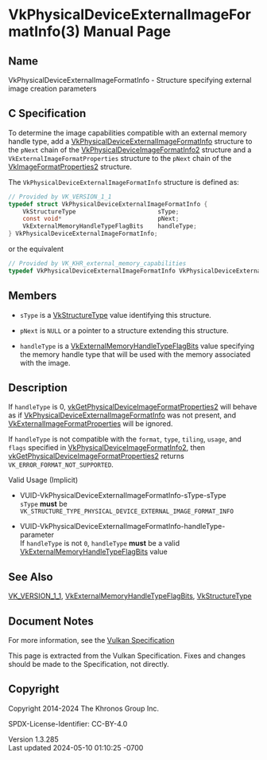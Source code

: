 # VkPhysicalDeviceExternalImageFormatInfo(3) Manual Page

## Name

VkPhysicalDeviceExternalImageFormatInfo - Structure specifying external
image creation parameters



## <a href="#_c_specification" class="anchor"></a>C Specification

To determine the image capabilities compatible with an external memory
handle type, add a
[VkPhysicalDeviceExternalImageFormatInfo](https://registry.khronos.org/vulkan/specs/1.3-extensions/man/html/VkPhysicalDeviceExternalImageFormatInfo.html)
structure to the `pNext` chain of the
[VkPhysicalDeviceImageFormatInfo2](https://registry.khronos.org/vulkan/specs/1.3-extensions/man/html/VkPhysicalDeviceImageFormatInfo2.html)
structure and a `VkExternalImageFormatProperties` structure to the
`pNext` chain of the
[VkImageFormatProperties2](https://registry.khronos.org/vulkan/specs/1.3-extensions/man/html/VkImageFormatProperties2.html) structure.

The `VkPhysicalDeviceExternalImageFormatInfo` structure is defined as:

``` c
// Provided by VK_VERSION_1_1
typedef struct VkPhysicalDeviceExternalImageFormatInfo {
    VkStructureType                       sType;
    const void*                           pNext;
    VkExternalMemoryHandleTypeFlagBits    handleType;
} VkPhysicalDeviceExternalImageFormatInfo;
```

or the equivalent

``` c
// Provided by VK_KHR_external_memory_capabilities
typedef VkPhysicalDeviceExternalImageFormatInfo VkPhysicalDeviceExternalImageFormatInfoKHR;
```

## <a href="#_members" class="anchor"></a>Members

- `sType` is a [VkStructureType](https://registry.khronos.org/vulkan/specs/1.3-extensions/man/html/VkStructureType.html) value identifying
  this structure.

- `pNext` is `NULL` or a pointer to a structure extending this
  structure.

- `handleType` is a
  [VkExternalMemoryHandleTypeFlagBits](https://registry.khronos.org/vulkan/specs/1.3-extensions/man/html/VkExternalMemoryHandleTypeFlagBits.html)
  value specifying the memory handle type that will be used with the
  memory associated with the image.

## <a href="#_description" class="anchor"></a>Description

If `handleType` is 0,
[vkGetPhysicalDeviceImageFormatProperties2](https://registry.khronos.org/vulkan/specs/1.3-extensions/man/html/vkGetPhysicalDeviceImageFormatProperties2.html)
will behave as if
[VkPhysicalDeviceExternalImageFormatInfo](https://registry.khronos.org/vulkan/specs/1.3-extensions/man/html/VkPhysicalDeviceExternalImageFormatInfo.html)
was not present, and
[VkExternalImageFormatProperties](https://registry.khronos.org/vulkan/specs/1.3-extensions/man/html/VkExternalImageFormatProperties.html)
will be ignored.

If `handleType` is not compatible with the `format`, `type`, `tiling`,
`usage`, and `flags` specified in
[VkPhysicalDeviceImageFormatInfo2](https://registry.khronos.org/vulkan/specs/1.3-extensions/man/html/VkPhysicalDeviceImageFormatInfo2.html),
then
[vkGetPhysicalDeviceImageFormatProperties2](https://registry.khronos.org/vulkan/specs/1.3-extensions/man/html/vkGetPhysicalDeviceImageFormatProperties2.html)
returns `VK_ERROR_FORMAT_NOT_SUPPORTED`.

Valid Usage (Implicit)

- <a href="#VUID-VkPhysicalDeviceExternalImageFormatInfo-sType-sType"
  id="VUID-VkPhysicalDeviceExternalImageFormatInfo-sType-sType"></a>
  VUID-VkPhysicalDeviceExternalImageFormatInfo-sType-sType  
  `sType` **must** be
  `VK_STRUCTURE_TYPE_PHYSICAL_DEVICE_EXTERNAL_IMAGE_FORMAT_INFO`

- <a
  href="#VUID-VkPhysicalDeviceExternalImageFormatInfo-handleType-parameter"
  id="VUID-VkPhysicalDeviceExternalImageFormatInfo-handleType-parameter"></a>
  VUID-VkPhysicalDeviceExternalImageFormatInfo-handleType-parameter  
  If `handleType` is not `0`, `handleType` **must** be a valid
  [VkExternalMemoryHandleTypeFlagBits](https://registry.khronos.org/vulkan/specs/1.3-extensions/man/html/VkExternalMemoryHandleTypeFlagBits.html)
  value

## <a href="#_see_also" class="anchor"></a>See Also

[VK_VERSION_1_1](https://registry.khronos.org/vulkan/specs/1.3-extensions/man/html/VK_VERSION_1_1.html),
[VkExternalMemoryHandleTypeFlagBits](https://registry.khronos.org/vulkan/specs/1.3-extensions/man/html/VkExternalMemoryHandleTypeFlagBits.html),
[VkStructureType](https://registry.khronos.org/vulkan/specs/1.3-extensions/man/html/VkStructureType.html)

## <a href="#_document_notes" class="anchor"></a>Document Notes

For more information, see the <a
href="https://registry.khronos.org/vulkan/specs/1.3-extensions/html/vkspec.html#VkPhysicalDeviceExternalImageFormatInfo"
target="_blank" rel="noopener">Vulkan Specification</a>

This page is extracted from the Vulkan Specification. Fixes and changes
should be made to the Specification, not directly.

## <a href="#_copyright" class="anchor"></a>Copyright

Copyright 2014-2024 The Khronos Group Inc.

SPDX-License-Identifier: CC-BY-4.0

Version 1.3.285  
Last updated 2024-05-10 01:10:25 -0700
